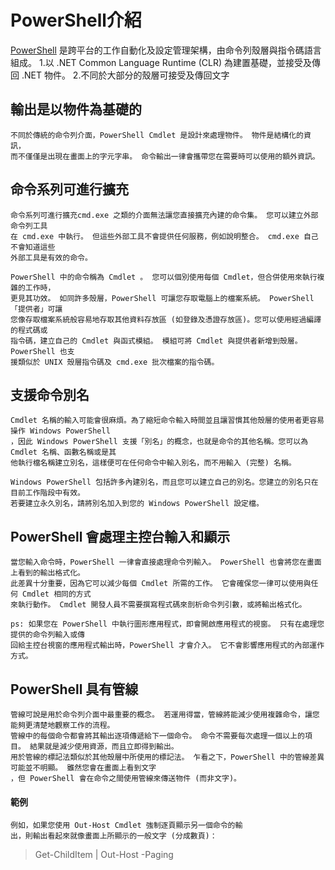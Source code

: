 # PowerShell介紹
[PowerShell](https://docs.microsoft.com/zh-tw/powershell/scripting/overview?view=powershell-7.1) 是跨平台的工作自動化及設定管理架構，由命令列殼層與指令碼語言組成。
1.以 .NET Common Language Runtime (CLR) 為建置基礎，並接受及傳回 .NET 物件。
2.不同於大部分的殼層可接受及傳回文字
## 輸出是以物件為基礎的
```
不同於傳統的命令列介面，PowerShell Cmdlet 是設計來處理物件。 物件是結構化的資訊，
而不僅僅是出現在畫面上的字元字串。 命令輸出一律會攜帶您在需要時可以使用的額外資訊。

```
## 命令系列可進行擴充
```
命令系列可進行擴充cmd.exe 之類的介面無法讓您直接擴充內建的命令集。 您可以建立外部命令列工具
在 cmd.exe 中執行。 但這些外部工具不會提供任何服務，例如說明整合。 cmd.exe 自己不會知道這些
外部工具是有效的命令。

PowerShell 中的命令稱為 Cmdlet 。 您可以個別使用每個 Cmdlet，但合併使用來執行複雜的工作時，
更見其功效。 如同許多殼層，PowerShell 可讓您存取電腦上的檔案系統。 PowerShell「提供者」可讓
您像存取檔案系統般容易地存取其他資料存放區 (如登錄及憑證存放區)。您可以使用經過編譯的程式碼或
指令碼，建立自己的 Cmdlet 與函式模組。 模組可將 Cmdlet 與提供者新增到殼層。 PowerShell 也支
援類似於 UNIX 殼層指令碼及 cmd.exe 批次檔案的指令碼。
```
## 支援命令別名
```
Cmdlet 名稱的輸入可能會很麻煩。為了縮短命令輸入時間並且讓習慣其他殼層的使用者更容易操作 Windows PowerShell
，因此 Windows PowerShell 支援「別名」的概念，也就是命令的其他名稱。您可以為 Cmdlet 名稱、函數名稱或是其
他執行檔名稱建立別名，這樣便可在任何命令中輸入別名，而不用輸入 (完整) 名稱。
```
```
Windows PowerShell 包括許多內建別名，而且您可以建立自己的別名。您建立的別名只在目前工作階段中有效。
若要建立永久別名，請將別名加入到您的 Windows PowerShell 設定檔。
```
## PowerShell 會處理主控台輸入和顯示
```
當您輸入命令時，PowerShell 一律會直接處理命令列輸入。 PowerShell 也會將您在畫面上看到的輸出格式化。
此差異十分重要，因為它可以減少每個 Cmdlet 所需的工作。 它會確保您一律可以使用與任何 Cmdlet 相同的方式
來執行動作。 Cmdlet 開發人員不需要撰寫程式碼來剖析命令列引數，或將輸出格式化。
```
```
ps: 如果您在 PowerShell 中執行圖形應用程式，即會開啟應用程式的視窗。 只有在處理您提供的命令列輸入或傳
回給主控台視窗的應用程式輸出時，PowerShell 才會介入。 它不會影響應用程式的內部運作方式。
```
## PowerShell 具有管線
```
管線可說是用於命令列介面中最重要的概念。 若運用得當，管線將能減少使用複雜命令，讓您能夠更清楚地觀察工作的流程。 
管線中的每個命令都會將其輸出逐項傳遞給下一個命令。 命令不需要每次處理一個以上的項目。 結果就是減少使用資源，而且立即得到輸出。
用於管線的標記法類似於其他殼層中所使用的標記法。 乍看之下，PowerShell 中的管線差異可能並不明顯。 雖然您會在畫面上看到文字
，但 PowerShell 會在命令之間使用管線來傳送物件 (而非文字)。
```
#### 範例
```
例如，如果您使用 Out-Host Cmdlet 強制逐頁顯示另一個命令的輸
出，則輸出看起來就像畫面上所顯示的一般文字 (分成數頁)：
```
> Get-ChildItem | Out-Host -Paging
